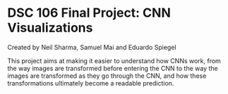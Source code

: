 # DSC 106 Final Project: CNN Visualizations

Created by Neil Sharma, Samuel Mai and Eduardo Spiegel

This project aims at making it easier to understand how CNNs work, from the way images are transformed before entering the CNN 
to the way the images are transformed as they go through the CNN, and how these transformations ultimately become a readable prediction.
